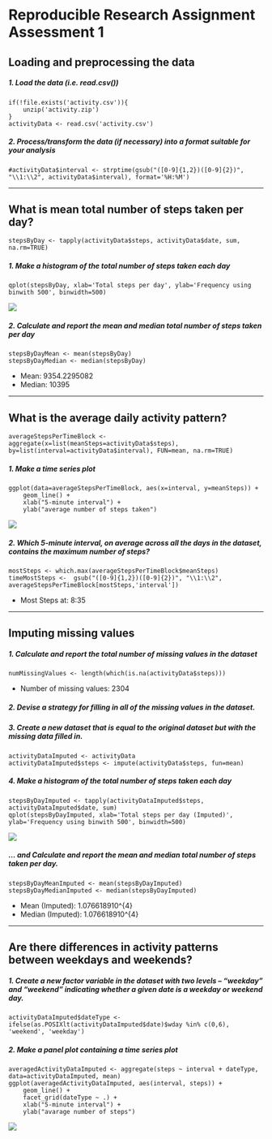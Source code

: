 Reproducible Research Assignment Assessment 1
=============================================

Loading and preprocessing the data
----------------------------------

##### 1. Load the data (i.e. read.csv())

    if(!file.exists('activity.csv')){
        unzip('activity.zip')
    }
    activityData <- read.csv('activity.csv')

##### 2. Process/transform the data (if necessary) into a format suitable for your analysis

    #activityData$interval <- strptime(gsub("([0-9]{1,2})([0-9]{2})", "\\1:\\2", activityData$interval), format='%H:%M')

------------------------------------------------------------------------

What is mean total number of steps taken per day?
-------------------------------------------------

    stepsByDay <- tapply(activityData$steps, activityData$date, sum, na.rm=TRUE)

##### 1. Make a histogram of the total number of steps taken each day

    qplot(stepsByDay, xlab='Total steps per day', ylab='Frequency using binwith 500', binwidth=500)

![](PA1_template_files/figure-markdown_strict/unnamed-chunk-5-1.png)

##### 2. Calculate and report the mean and median total number of steps taken per day

    stepsByDayMean <- mean(stepsByDay)
    stepsByDayMedian <- median(stepsByDay)

-   Mean: 9354.2295082
-   Median: 10395

------------------------------------------------------------------------

What is the average daily activity pattern?
-------------------------------------------

    averageStepsPerTimeBlock <- aggregate(x=list(meanSteps=activityData$steps), by=list(interval=activityData$interval), FUN=mean, na.rm=TRUE)

##### 1. Make a time series plot

    ggplot(data=averageStepsPerTimeBlock, aes(x=interval, y=meanSteps)) +
        geom_line() +
        xlab("5-minute interval") +
        ylab("average number of steps taken") 

![](PA1_template_files/figure-markdown_strict/unnamed-chunk-8-1.png)

##### 2. Which 5-minute interval, on average across all the days in the dataset, contains the maximum number of steps?

    mostSteps <- which.max(averageStepsPerTimeBlock$meanSteps)
    timeMostSteps <-  gsub("([0-9]{1,2})([0-9]{2})", "\\1:\\2", averageStepsPerTimeBlock[mostSteps,'interval'])

-   Most Steps at: 8:35

------------------------------------------------------------------------

Imputing missing values
-----------------------

##### 1. Calculate and report the total number of missing values in the dataset

    numMissingValues <- length(which(is.na(activityData$steps)))

-   Number of missing values: 2304

##### 2. Devise a strategy for filling in all of the missing values in the dataset.

##### 3. Create a new dataset that is equal to the original dataset but with the missing data filled in.

    activityDataImputed <- activityData
    activityDataImputed$steps <- impute(activityData$steps, fun=mean)

##### 4. Make a histogram of the total number of steps taken each day

    stepsByDayImputed <- tapply(activityDataImputed$steps, activityDataImputed$date, sum)
    qplot(stepsByDayImputed, xlab='Total steps per day (Imputed)', ylab='Frequency using binwith 500', binwidth=500)

![](PA1_template_files/figure-markdown_strict/unnamed-chunk-12-1.png)

##### … and Calculate and report the mean and median total number of steps taken per day.

    stepsByDayMeanImputed <- mean(stepsByDayImputed)
    stepsByDayMedianImputed <- median(stepsByDayImputed)

-   Mean (Imputed): 1.076618910^{4}
-   Median (Imputed): 1.076618910^{4}

------------------------------------------------------------------------

Are there differences in activity patterns between weekdays and weekends?
-------------------------------------------------------------------------

##### 1. Create a new factor variable in the dataset with two levels – “weekday” and “weekend” indicating whether a given date is a weekday or weekend day.

    activityDataImputed$dateType <-  ifelse(as.POSIXlt(activityDataImputed$date)$wday %in% c(0,6), 'weekend', 'weekday')

##### 2. Make a panel plot containing a time series plot

    averagedActivityDataImputed <- aggregate(steps ~ interval + dateType, data=activityDataImputed, mean)
    ggplot(averagedActivityDataImputed, aes(interval, steps)) + 
        geom_line() + 
        facet_grid(dateType ~ .) +
        xlab("5-minute interval") + 
        ylab("avarage number of steps")

![](PA1_template_files/figure-markdown_strict/unnamed-chunk-15-1.png)
